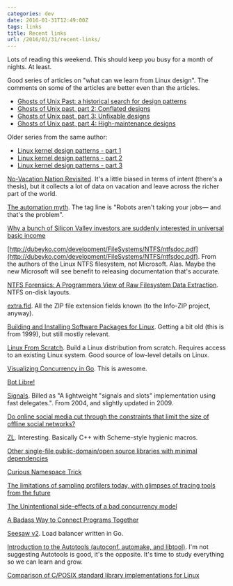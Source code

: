 ```yaml
---
categories: dev
date: 2016-01-31T12:49:00Z
tags: links
title: Recent links
url: /2016/01/31/recent-links/
---
```


Lots of reading this weekend. This should keep you busy for a month of nights. At least.

Good series of articles on "what can we learn from Linux design". The comments on some of the articles are better even than the articles.

* [Ghosts of Unix Past: a historical search for design patterns](https://lwn.net/Articles/411845/)
* [Ghosts of Unix past, part 2: Conflated designs](https://lwn.net/Articles/412131/)
* [Ghosts of Unix past, part 3: Unfixable designs](https://lwn.net/Articles/414618/)
* [Ghosts of Unix past, part 4: High-maintenance designs](https://lwn.net/Articles/416494/)

Older series from the same author:

* [Linux kernel design patterns - part 1](https://lwn.net/Articles/336224/)
* [Linux kernel design patterns - part 2](https://lwn.net/Articles/336255/)
* [Linux kernel design patterns - part 3](https://lwn.net/Articles/336262/)

[No-Vacation Nation Revisited](http://cepr.net/documents/publications/no-vacation-update-2013-05.pdf). It's a little biased in terms of intent (there's a thesis), but it collects a lot of data on vacation and leave across the richer part of the world.

[The automation myth](http://www.vox.com/2015/7/27/9038829/automation-myth). The tag line is "Robots aren't taking your jobs— and that's the problem".

[Why a bunch of Silicon Valley investors are suddenly interested in universal basic income](http://www.vox.com/2016/1/28/10860830/y-combinator-basic-income)

[http://dubeyko.com/development/FileSystems/NTFS/ntfsdoc.pdf](http://dubeyko.com/development/FileSystems/NTFS/ntfsdoc.pdf). From the authors of the Linux NTFS filesystem, not Microsoft. Alas. Maybe the new Microsoft will see benefit to releasing documentation that's accurate.

[NTFS Forensics: A Programmers View of Raw Filesystem Data Extraction](http://grayscale-research.org/new/pdfs/NTFS%20forensics.pdf). NTFS on-disk layouts.

[extra.fld](http://www.opensource.apple.com/source/zip/zip-6/unzip/unzip/proginfo/extra.fld). All the ZIP file extension fields known (to the Info-ZIP project, anyway).

[Building and Installing Software Packages for Linux](http://www.tldp.org/HOWTO/Software-Building-HOWTO.html). Getting a bit old (this is from 1999), but still mostly relevant.

[Linux From Scratch](http://www.linuxfromscratch.org/). Build a Linux distribution from scratch. Requires access to an existing Linux system. Good source of low-level details on Linux.

[Visualizing Concurrency in Go](https://divan.github.io/posts/go_concurrency_visualize/). This is awesome.

[Bot Libre!](http://www.botlibre.org/)

[Signals](https://github.com/pbhogan/Signals). Billed as "A lightweight "signals and slots" implementation using fast delegates.". From 2004, and slightly updated in 2009.

[Do online social media cut through the constraints that limit the size of offline social networks?](http://rsos.royalsocietypublishing.org/content/3/1/150292)

[ZL](http://zl-lang.org/). Interesting. Basically C++ with Scheme-style hygienic macros.

[Other single-file public-domain/open source libraries with minimal dependencies](https://github.com/nothings/stb/blob/master/docs/other_libs.md)

[Curious Namespace Trick](https://github.com/dchichkov/curious-namespace-trick/wiki/Curious-Namespace-Trick)

[The limitations of sampling profilers today, with glimpses of tracing tools from the future](http://danluu.com/perf-tracing/)

[The Unintentional side-effects of a bad concurrency model](http://joearms.github.io/2016/01/26/The-Unintentional-Side-Effects-of-a-Bad-Concurrency-Model.html)

[A Badass Way to Connect Programs Together](http://joearms.github.io/2016/01/28/A-Badass-Way-To-Connect-Programs-Together.html)

[Seesaw v2](https://github.com/google/seesaw). Load balancer written in Go.

[Introduction to the Autotools (autoconf, automake, and libtool)](http://www.dwheeler.com/autotools/). I'm not suggesting Autotools is good, it's the opposite. It's time to study everything so we can learn and grow.

[Comparison of C/POSIX standard library implementations for Linux](http://www.etalabs.net/compare_libcs.html)
